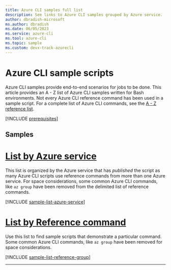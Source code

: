 ```yaml
---
title: Azure CLI samples full list
description: See links to Azure CLI samples grouped by Azure service.
author: dbradish-microsoft
ms.author: dbradish
ms.date: 06/05/2023
ms.service: azure-cli
ms.tool: azure-cli
ms.topic: sample 
ms.custom: devx-track-azurecli
---
```

<!-- This article is autogenerated.  Please contact the author for desired updates. -->

# Azure CLI sample scripts

Azure CLI samples provide end-to-end scenarios for jobs to be done. This article provides an A - Z list of Azure CLI samples written for Bash environments. Not every Azure CLI reference command has been used in a sample script. For a complete list of Azure CLI commands, see the [A - Z reference list](/cli/azure/reference-index).

[!INCLUDE [prerequisites](~/articles/reusable-content/azure-cli/azure-cli-prepare-your-environment.md)]

## Samples

# [List by Azure service](#tab/service)

This list is organized by the Azure service that has _published_ the script as many Azure CLI scripts use reference commands from more than one Azure service.  For space considerations, some common Azure CLI commands, like `az group` have been removed from the delimited list of reference commands.

[!INCLUDE [sample-list-azure-service](includes/samples-azure-service.md)]

# [List by Reference command](#tab/command)

Use this list to find sample scripts that demonstrate a particular command.  Some common Azure CLI commands, like `az group` have been removed for space considerations.

[!INCLUDE [sample-list-reference-group](includes/samples-reference-group.md)]

---
